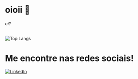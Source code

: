 # oioii 👋
###### oi?

![Top Langs](https://github-readme-stats.vercel.app/api/top-langs/?username=patife1&layout=compact)

# Me encontre nas redes sociais!

[![LinkedIn](https://img.shields.io/badge/LinkedIn-0A66C2?logo=linkedin&logoColor=white)](https://www.linkedin.com/in/seu-usuario/)




